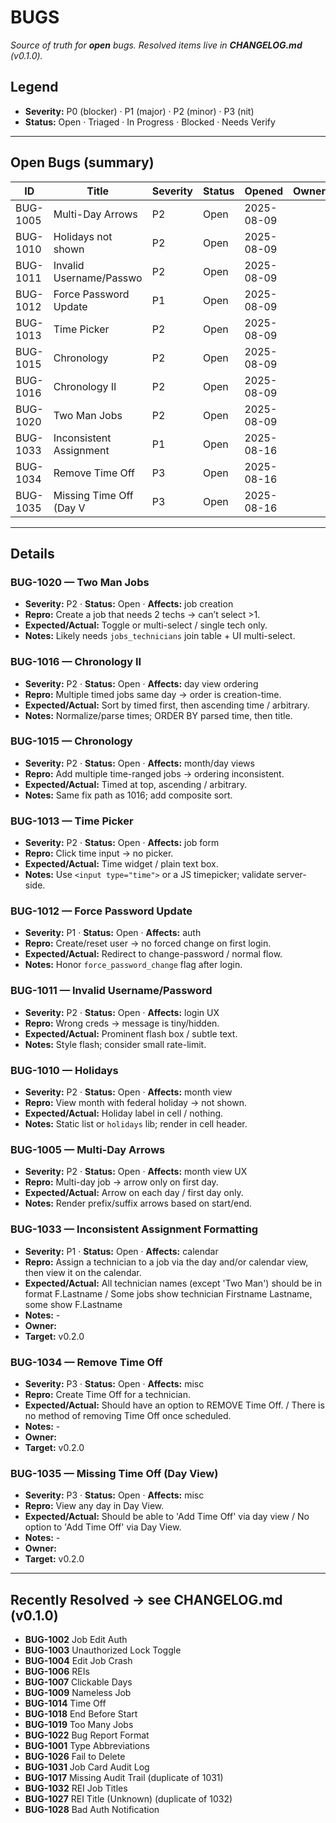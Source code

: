 # BUGS

_Source of truth for **open** bugs. Resolved items live in **CHANGELOG.md** (v0.1.0)._

## Legend

- **Severity:** P0 (blocker) · P1 (major) · P2 (minor) · P3 (nit)
- **Status:** Open · Triaged · In Progress · Blocked · Needs Verify

---

## Open Bugs (summary)
<!-- BUGS:SUMMARY START -->
| ID        | Title                   | Severity | Status        | Opened      | Owner | Target |
|-----------|-------------------------|----------|---------------|-------------|-------|--------|
| BUG-1005  | Multi-Day Arrows        | P2       | Open          | 2025-08-09  |       | v0.1.1 |
| BUG-1010  | Holidays not shown      | P2       | Open          | 2025-08-09  |       | v0.1.1 |
| BUG-1011  | Invalid Username/Passwo | P2       | Open          | 2025-08-09  |       | v0.1.1 |
| BUG-1012  | Force Password Update   | P1       | Open          | 2025-08-09  |       | v0.1.1 |
| BUG-1013  | Time Picker             | P2       | Open          | 2025-08-09  |       | v0.1.1 |
| BUG-1015  | Chronology              | P2       | Open          | 2025-08-09  |       | v0.1.1 |
| BUG-1016  | Chronology II           | P2       | Open          | 2025-08-09  |       | v0.1.1 |
| BUG-1020  | Two Man Jobs            | P2       | Open          | 2025-08-09  |       | v0.1.1 |
| BUG-1033  | Inconsistent Assignment | P1       | Open          | 2025-08-16  |       | v0.2.0 |
| BUG-1034  | Remove Time Off         | P3       | Open          | 2025-08-16  |       | v0.2.0 |
| BUG-1035  | Missing Time Off (Day V | P3       | Open          | 2025-08-16  |       | v0.2.0 |
<!-- BUGS:SUMMARY END -->
---

## Details
<!-- BUGS:DETAILS START -->

### BUG-1020 — Two Man Jobs

- **Severity:** P2 · **Status:** Open · **Affects:** job creation
- **Repro:** Create a job that needs 2 techs → can’t select >1.
- **Expected/Actual:** Toggle or multi-select / single tech only.
- **Notes:** Likely needs `jobs_technicians` join table + UI multi-select.

### BUG-1016 — Chronology II

- **Severity:** P2 · **Status:** Open · **Affects:** day view ordering
- **Repro:** Multiple timed jobs same day → order is creation-time.
- **Expected/Actual:** Sort by timed first, then ascending time / arbitrary.
- **Notes:** Normalize/parse times; ORDER BY parsed time, then title.

### BUG-1015 — Chronology

- **Severity:** P2 · **Status:** Open · **Affects:** month/day views
- **Repro:** Add multiple time-ranged jobs → ordering inconsistent.
- **Expected/Actual:** Timed at top, ascending / arbitrary.
- **Notes:** Same fix path as 1016; add composite sort.

### BUG-1013 — Time Picker

- **Severity:** P2 · **Status:** Open · **Affects:** job form
- **Repro:** Click time input → no picker.
- **Expected/Actual:** Time widget / plain text box.
- **Notes:** Use `<input type="time">` or a JS timepicker; validate server-side.

### BUG-1012 — Force Password Update

- **Severity:** P1 · **Status:** Open · **Affects:** auth
- **Repro:** Create/reset user → no forced change on first login.
- **Expected/Actual:** Redirect to change-password / normal flow.
- **Notes:** Honor `force_password_change` flag after login.

### BUG-1011 — Invalid Username/Password

- **Severity:** P2 · **Status:** Open · **Affects:** login UX
- **Repro:** Wrong creds → message is tiny/hidden.
- **Expected/Actual:** Prominent flash box / subtle text.
- **Notes:** Style flash; consider small rate-limit.

### BUG-1010 — Holidays

- **Severity:** P2 · **Status:** Open · **Affects:** month view
- **Repro:** View month with federal holiday → not shown.
- **Expected/Actual:** Holiday label in cell / nothing.
- **Notes:** Static list or `holidays` lib; render in cell header.

### BUG-1005 — Multi-Day Arrows

- **Severity:** P2 · **Status:** Open · **Affects:** month view UX
- **Repro:** Multi-day job → arrow only on first day.
- **Expected/Actual:** Arrow on each day / first day only.
- **Notes:** Render prefix/suffix arrows based on start/end.

### BUG-1033 — Inconsistent Assignment Formatting

- **Severity:** P1 · **Status:** Open · **Affects:** calendar
- **Repro:** Assign a technician to a job via the day and/or calendar view, then view it on the calendar.
- **Expected/Actual:** All technician names (except 'Two Man') should be in format F.Lastname / Some jobs show technician Firstname Lastname, some show F.Lastname
- **Notes:** -
- **Owner:** 
- **Target:** v0.2.0

### BUG-1034 — Remove Time Off

- **Severity:** P3 · **Status:** Open · **Affects:** misc
- **Repro:** Create Time Off for a technician.
- **Expected/Actual:** Should have an option to REMOVE Time Off. / There is no method of removing Time Off once scheduled.
- **Notes:** -
- **Owner:** 
- **Target:** v0.2.0

### BUG-1035 — Missing Time Off (Day View)

- **Severity:** P3 · **Status:** Open · **Affects:** misc
- **Repro:** View any day in Day View.
- **Expected/Actual:** Should be able to 'Add Time Off' via day view / No option to 'Add Time Off' via Day View.
- **Notes:** -
- **Owner:** 
- **Target:** v0.2.0

<!-- BUGS:DETAILS END -->
---

## Recently Resolved → see CHANGELOG.md (v0.1.0)

- **BUG-1002** Job Edit Auth
- **BUG-1003** Unauthorized Lock Toggle
- **BUG-1004** Edit Job Crash
- **BUG-1006** REIs
- **BUG-1007** Clickable Days
- **BUG-1009** Nameless Job
- **BUG-1014** Time Off
- **BUG-1018** End Before Start
- **BUG-1019** Too Many Jobs
- **BUG-1022** Bug Report Format
- **BUG-1001** Type Abbreviations
- **BUG-1026** Fail to Delete
- **BUG-1031** Job Card Audit Log
- **BUG-1017** Missing Audit Trail (duplicate of 1031)
- **BUG-1032** REI Job Titles
- **BUG-1027** REI Title (Unknown) (duplicate of 1032)
- **BUG-1028** Bad Auth Notification
